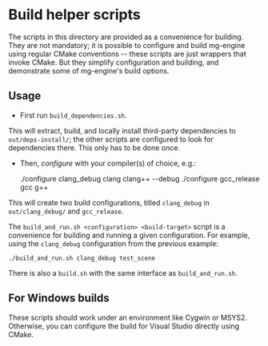 # Build helper scripts

The scripts in this directory are provided as a convenience for building. They are not mandatory; it
is possible to configure and build mg-engine using regular CMake conventions -- these scripts are
just wrappers that invoke CMake. But they simplify configuration and building, and demonstrate some
of mg-engine's build options.

## Usage

- First run `build_dependencies.sh`.

This will extract, build, and locally install third-party dependencies to `out/deps-install/`; the
other scripts are configured to look for dependencies there.
This only has to be done once.

- Then, _configure_ with your compiler(s) of choice, e.g.:

    ./configure clang_debug clang clang++ --debug
    ./configure gcc_release gcc g++

This will create two build configurations, titled `clang_debug` in `out/clang_debug/` and
`gcc_release`.

The `build_and_run.sh <configuration> <build-target>` script is a convenience for building and
running a given configuration. For example, using the `clang_debug` configuration from the previous
example:

    ./build_and_run.sh clang_debug test_scene

There is also a `build.sh` with the same interface as `build_and_run.sh`.

## For Windows builds

These scripts should work under an environment like Cygwin or MSYS2. Otherwise, you can configure
the build for Visual Studio directly using CMake.

